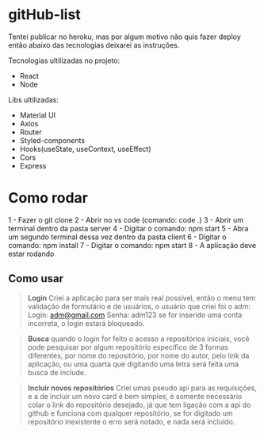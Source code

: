  # gitHub-list

Tentei publicar no heroku, mas por algum motivo não quis fazer deploy então abaixo das tecnologias deixarei as instruções.

Tecnologias ultilizadas no projeto:
- React
- Node

Libs ultilizadas:
- Material UI
- Axios
- Router
- Styled-components
- Hooks(useState, useContext, useEffect)
- Cors
- Express

# Como rodar
1 - Fazer o git clone
2 - Abrir no vs code (comando: code .)
3 - Abrir um terminal dentro da pasta server
4 - Digitar o comando: npm start
5 - Abra um segundo terminal dessa vez dentro da pasta client
6 - Digitar o comando: npm install
7 - Digitar o comando: npm start
8 - A aplicação deve estar rodando

## Como usar
>**Login**
Criei a aplicação para ser mais real possível, então o menu tem validação de formulário e de usuários, o usuário que criei foi o adm:
Login: adm@gmail.com
Senha: adm123
se for inserido uma conta incorreta, o login estará bloqueado.

>**Busca**
quando o login for feito o acesso a repositórios iniciais, você pode pesquisar por algum repositório específico de 3 formas diferentes, por nome do repositório, por nome do autor, pelo link da aplicação, ou uma quarta que digitando uma letra será feita uma busca de include.

>**Incluir novos repositórios**
Criei umas pseudo api para as requisições, e a de incluir um novo card é bem simples, é somente necessário colar o link do repositório desejado, já que tem ligação com a api do github e funciona com qualquer repositório, se for digitado um repositório inexistente o erro será notado, e nada será incluído.
